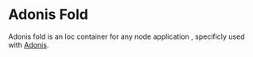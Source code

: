 # Adonis Fold

Adonis fold is an Ioc container for any node application , specificly used with [Adonis](http://adonisjs.com).
